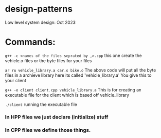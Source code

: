 # design-patterns

Low level system design: Oct 2023

# Commands:

`g++ -c <names of the files seprated by ,>.cpp`
this one create the vehicle.o files or the byte files for your files

`ar ru vehicle_library.a car.o bike.o`
The above code will put all the byte files in a archieve library
here its called 'vehicle_library.a'
You give this to your client

`g++ -o client client.cpp vehicle_library.a`
This is for creating an executable file for the client which is based off vehicle_library

`./client`
running the executable file

### In HPP files we just declare (initialize) stuff

### In CPP files we define those things.
